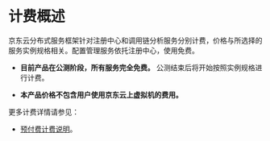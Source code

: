 # 计费概述
京东云分布式服务框架针对注册中心和调用链分析服务分别计费，价格与所选择的服务实例规格相关。配置管理服务依托注册中心，使用免费。


*  **目前产品在公测阶段，所有服务完全免费。** 公测结束后将开始按照实例规格进行计费。


*  **本产品价格不包含用户使用京东云上虚拟机的费用。**

更多计费详情请参见：

* [预付费计费说明](../../../Finance/Billing/Billing-method/Prepay.md)。		
		
		

